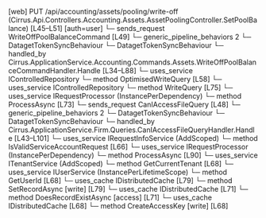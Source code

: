 [web] PUT /api/accounting/assets/pooling/write-off  (Cirrus.Api.Controllers.Accounting.Assets.AssetPoolingController.SetPoolBalance)  [L45–L51] [auth=user]
  └─ sends_request WriteOffPoolBalanceCommand [L49]
    └─ generic_pipeline_behaviors 2
      └─ DatagetTokenSyncBehaviour
      └─ DatagetTokenSyncBehaviour
    └─ handled_by Cirrus.ApplicationService.Accounting.Commands.Assets.WriteOffPoolBalanceCommandHandler.Handle [L34–L88]
      └─ uses_service IControlledRepository<Asset>
        └─ method OptimisedWriteQuery [L58]
      └─ uses_service IControlledRepository<DepreciationRecord>
        └─ method WriteQuery [L75]
      └─ uses_service IRequestProcessor (InstancePerDependency)
        └─ method ProcessAsync [L73]
  └─ sends_request CanIAccessFileQuery [L48]
    └─ generic_pipeline_behaviors 2
      └─ DatagetTokenSyncBehaviour
      └─ DatagetTokenSyncBehaviour
    └─ handled_by Cirrus.ApplicationService.Firm.Queries.CanIAccessFileQueryHandler.Handle [L43–L101]
      └─ uses_service IRequestInfoService (AddScoped)
        └─ method IsValidServiceAccountRequest [L66]
      └─ uses_service IRequestProcessor (InstancePerDependency)
        └─ method ProcessAsync [L90]
      └─ uses_service ITenantService (AddScoped)
        └─ method GetCurrentTenant [L68]
      └─ uses_service IUserService (InstancePerLifetimeScope)
        └─ method GetUserId [L68]
      └─ uses_cache IDistributedCache [L79]
        └─ method SetRecordAsync [write] [L79]
      └─ uses_cache IDistributedCache [L71]
        └─ method DoesRecordExistAsync [access] [L71]
      └─ uses_cache IDistributedCache [L68]
        └─ method CreateAccessKey [write] [L68]

